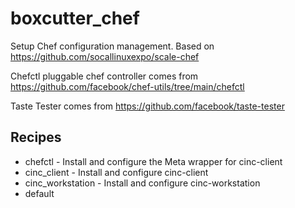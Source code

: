 boxcutter_chef
==============

Setup Chef configuration management. Based on
https://github.com/socallinuxexpo/scale-chef

Chefctl pluggable chef controller comes from
https://github.com/facebook/chef-utils/tree/main/chefctl

Taste Tester comes from https://github.com/facebook/taste-tester

Recipes
-------

- chefctl - Install and configure the Meta wrapper for cinc-client
- cinc_client - Install and configure cinc-client
- cinc_workstation - Install and configure cinc-workstation
- default
